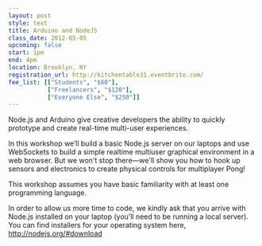```yaml
---
layout: post
style: text
title: Arduino and NodeJS
class_date: 2012-05-05
upcoming: false
start: 1pm
end: 4pm
location: Brooklyn, NY
registration_url: http://kitchentable31.eventbrite.com/
fee_list: [["Students", "$60"],
           ["Freelancers", "$120"],
           ["Everyone Else", "$250"]]
---
```

Node.js and Arduino give creative developers the ability to quickly prototype and create real-time multi-user experiences.

In this workshop we’ll build a basic Node.js server on our laptops and use WebSockets to build a simple realtime multiuser graphical environment in a web browser. But we won't stop there—we'll show you how to hook up sensors and electronics to create physical controls for multiplayer Pong!

This workshop assumes you have basic familiarity with at least one programming language.

In order to allow us more time to code, we kindly ask that you arrive with Node.js installed on your laptop (you’ll need to be running a local server). You can find installers for your operating system here, http://nodejs.org/#download